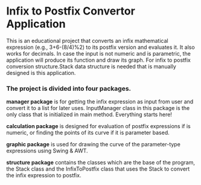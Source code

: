 # Infix to Postfix Convertor Application

This is an educational project that converts an infix mathematical expression (e.g., 3+6-(8/4)%2) to its postfix version and evaluates it.
It also works for decimals.
In case the input is not numeric and is parametric, the application will produce its function and draw its graph.
For infix to postfix conversion structure.Stack data structure is needed that is manually designed is this application.

### The project is divided into four packages.
**manager package** is for getting the infix expression as input from user and convert it to a list for later uses.
InputManager class in this package is the only class that is initialized in main method. Everything starts here!

**calculation package** is designed for evaluation of postfix expressions if is numeric, or finding the points of its curve
if it is parameter based.

**graphic package** is used for drawing the curve of the parameter-type expressions using Swing & AWT.

**structure package** contains the classes which are the base of the program, the Stack class and the InfixToPostfix class
that uses the Stack to convert the infix expression to postfix.




